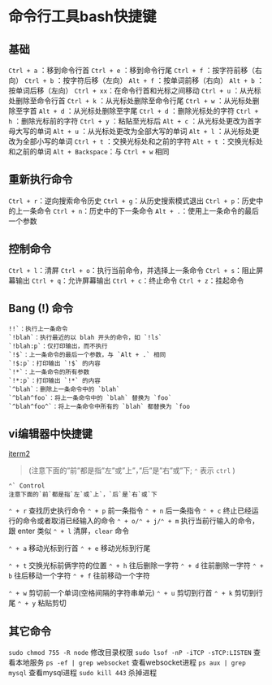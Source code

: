 # 命令行工具bash快捷键

## 基础

`Ctrl + a` ：移到命令行首
`Ctrl + e` ：移到命令行尾
`Ctrl + f` ：按字符前移（右向）
`Ctrl + b` ：按字符后移（左向）
`Alt + f` ：按单词前移（右向）
`Alt + b` ：按单词后移（左向）
`Ctrl + xx`：在命令行首和光标之间移动
`Ctrl + u` ：从光标处删除至命令行首
`Ctrl + k` ：从光标处删除至命令行尾
`Ctrl + w` ：从光标处删除至字首
`Alt + d` ：从光标处删除至字尾
`Ctrl + d` ：删除光标处的字符
`Ctrl + h` ：删除光标前的字符
`Ctrl + y` ：粘贴至光标后
`Alt + c` ：从光标处更改为首字母大写的单词
`Alt + u` ：从光标处更改为全部大写的单词
`Alt + l` ：从光标处更改为全部小写的单词
`Ctrl + t` ：交换光标处和之前的字符
`Alt + t` ：交换光标处和之前的单词
`Alt + Backspace`：与 `Ctrl + w` 相同

## 重新执行命令

`Ctrl + r`：逆向搜索命令历史
`Ctrl + g`：从历史搜索模式退出
`Ctrl + p`：历史中的上一条命令
`Ctrl + n`：历史中的下一条命令
`Alt + .`：使用上一条命令的最后一个参数

## 控制命令

`Ctrl + l`：清屏
`Ctrl + o`：执行当前命令，并选择上一条命令
`Ctrl + s`：阻止屏幕输出
`Ctrl + q`：允许屏幕输出
`Ctrl + c`：终止命令
`Ctrl + z`：挂起命令

## Bang (!) 命令

```
!!`：执行上一条命令
`!blah`：执行最近的以 blah 开头的命令，如 `!ls`
`!blah:p`：仅打印输出，而不执行
`!$`：上一条命令的最后一个参数，与 `Alt + .` 相同
`!$:p`：打印输出 `!$` 的内容
`!*`：上一条命令的所有参数
`!*:p`：打印输出 `!*` 的内容
`^blah`：删除上一条命令中的 `blah`
`^blah^foo`：将上一条命令中的 `blah` 替换为 `foo`
`^blah^foo^`：将上一条命令中所有的 `blah` 都替换为 `foo
```

## vi编辑器中快捷键

[iterm2](http://www.iterm2.cn/)

> (注意下面的”前”都是指”左”或”上”，”后”是”右”或”下; `⌃` 表示 `ctrl` )

```
⌃` Control
注意下面的`前`都是指`左`或`上`，`后`是`右`或`下
```

`⌃ + r` 查找历史执行命令
`⌃ + p` 前一条指令
`⌃ + n` 后一条指令
`⌃ + c` 终止已经运行的命令或者取消已经输入的命令
`⌃ + o/⌃ + j/⌃ + m` 执行当前行输入的命令，跟 enter 类似
`⌃ + l` 清屏，`clear` 命令

`⌃ + a` 移动光标到行首
`⌃ + e` 移动光标到行尾

`⌃ + t` 交换光标前俩字符的位置
`⌃ + h` 往后删除一字符
`⌃ + d` 往前删除一字符
`⌃ + b` 往后移动一个字符
`⌃ + f` 往前移动一个字符

`⌃ + w` 剪切前一个单词(空格间隔的字符串单元)
`⌃ + u` 剪切到行首
`⌃ + k` 剪切到行尾
`⌃ + y` 粘贴剪切

## 其它命令

`sudo chmod 755 -R node` 修改目录权限
`sudo lsof -nP -iTCP -sTCP:LISTEN` 查看本地服务
`ps -ef | grep websocket` 查看websocket进程
`ps aux | grep mysql` 查看mysql进程
`sudo kill 443` 杀掉进程